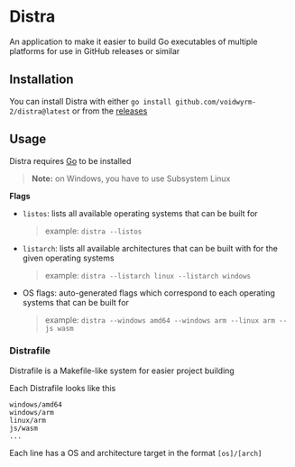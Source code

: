 # Distra
An application to make it easier to build Go executables of multiple platforms for use in GitHub releases or similar

## Installation

You can install Distra with either `go install github.com/voidwyrm-2/distra@latest` or from the [releases](<https://github.com/voidwyrm-2/distra/releases/latest>)

## Usage

Distra requires [Go](<https://go.dev>) to be installed

> **Note:** on Windows, you have to use Subsystem Linux

**Flags**<br>
* `listos`: lists all available operating systems that can be built for
    > example: `distra --listos`
* `listarch`: lists all available architectures that can be built with for the given operating systems
    > example: `distra --listarch linux --listarch windows`
* OS flags: auto-generated flags which correspond to each operating systems that can be built for
    > example: `distra --windows amd64 --windows arm --linux arm --js wasm`

### Distrafile

Distrafile is a Makefile-like system for easier project building

Each Distrafile looks like this
```
windows/amd64
windows/arm
linux/arm
js/wasm
...
```
Each line has a OS and architecture target in the format `[os]/[arch]`
